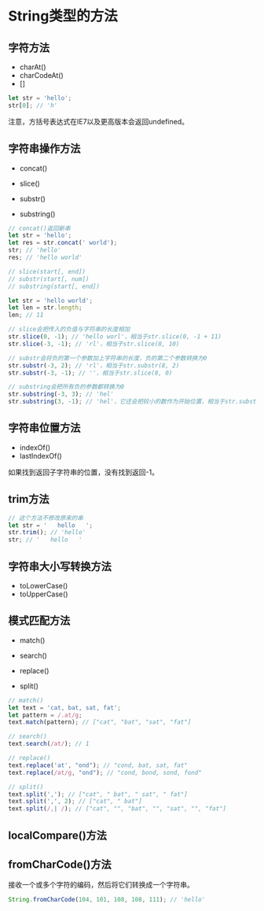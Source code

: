 # String类型的方法

## 字符方法

- charAt()
- charCodeAt()
- []

```js
let str = 'hello';
str[0]; // 'h'
```

注意，方括号表达式在IE7以及更高版本会返回undefined。

## 字符串操作方法

- concat()

- slice()
- substr()
- substring()

```js
// concat()返回新串
let str = 'hello';
let res = str.concat(' world');
str; // 'hello'
res; // 'hello world'
```

```js
// slice(start[, end])
// substr(start[, num])
// substring(start[, end])

let str = 'hello world';
let len = str.length; 
len; // 11

// slice会把传入的负值与字符串的长度相加
str.slice(0, -1); // 'hello worl'，相当于str.slice(0, -1 + 11)
str.slice(-3, -1); // 'rl'，相当于str.slice(8, 10)

// substr会将负的第一个参数加上字符串的长度，负的第二个参数转换为0
str.substr(-3, 2); // 'rl'，相当于str.substr(8, 2)
str.substr(-3, -1); // ''，相当于str.slice(8, 0)

// substring会把所有负的参数都转换为0
str.substring(-3, 3); // 'hel'
str.substring(3, -1); // 'hel'，它还会把较小的数作为开始位置，相当于str.substring(0, 3)
```

## 字符串位置方法

- indexOf()
- lastIndexOf()

如果找到返回子字符串的位置，没有找到返回-1。

## trim方法

```js
// 这个方法不修改原来的串
let str = '   hello   ';
str.trim(); // 'hello'
str; // '   hello   '
```

## 字符串大小写转换方法

- toLowerCase()
- toUpperCase()

## 模式匹配方法

- match()

- search()
- replace()
- split()

```js
// match()
let text = 'cat, bat, sat, fat';
let pattern = /.at/g;
text.match(pattern); // ["cat", "bat", "sat", "fat"]

// search()
text.search(/at/); // 1

// replace()
text.replace('at', "ond"); // "cond, bat, sat, fat"
text.replace(/at/g, "ond"); // "cond, bond, sond, fond"

// split()
text.split(','); // ["cat", " bat", " sat", " fat"]
text.split(',', 2); // ["cat", " bat"]
text.split(/,| /); // ["cat", "", "bat", "", "sat", "", "fat"]
```

## localCompare()方法

## fromCharCode()方法 

接收一个或多个字符的编码，然后将它们转换成一个字符串。

```js
String.fromCharCode(104, 101, 108, 108, 111); // 'hello'
```



